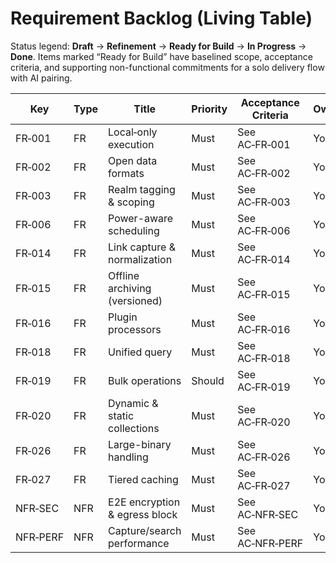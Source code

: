 # Requirement Backlog (Living Table)

Status legend: **Draft** → **Refinement** → **Ready for Build** → **In Progress** → **Done**. Items marked “Ready for Build”
have baselined scope, acceptance criteria, and supporting non-functional commitments for a solo delivery flow with AI
pairing.

| Key | Type | Title | Priority | Acceptance Criteria | Owner | Status |
| --- | --- | --- | --- | --- | --- | --- |
| FR‑001 | FR | Local‑only execution | Must | See AC‑FR‑001 | You | Ready for Build |
| FR‑002 | FR | Open data formats | Must | See AC‑FR‑002 | You | Ready for Build |
| FR‑003 | FR | Realm tagging & scoping | Must | See AC‑FR‑003 | You | Ready for Build |
| FR‑006 | FR | Power-aware scheduling | Must | See AC‑FR‑006 | You | Ready for Build |
| FR‑014 | FR | Link capture & normalization | Must | See AC‑FR‑014 | You | Ready for Build |
| FR‑015 | FR | Offline archiving (versioned) | Must | See AC‑FR‑015 | You | Ready for Build |
| FR‑016 | FR | Plugin processors | Must | See AC‑FR‑016 | You | Ready for Build |
| FR‑018 | FR | Unified query | Must | See AC‑FR‑018 | You | Ready for Build |
| FR‑019 | FR | Bulk operations | Should | See AC‑FR‑019 | You | Refinement |
| FR‑020 | FR | Dynamic & static collections | Must | See AC‑FR‑020 | You | Ready for Build |
| FR‑026 | FR | Large-binary handling | Must | See AC‑FR‑026 | You | Ready for Build |
| FR‑027 | FR | Tiered caching | Must | See AC‑FR‑027 | You | Ready for Build |
| NFR‑SEC | NFR | E2E encryption & egress block | Must | See AC‑NFR‑SEC | You | Ready for Build |
| NFR‑PERF | NFR | Capture/search performance | Must | See AC‑NFR‑PERF | You | Ready for Build |

